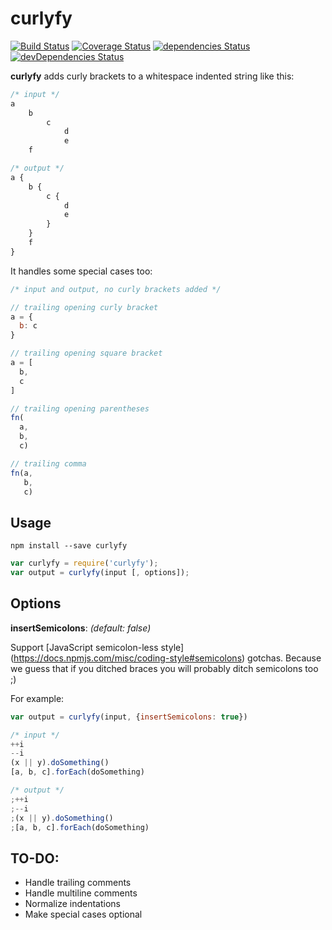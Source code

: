 curlyfy
=======

[![Build Status](https://travis-ci.org/rstuven/curlyfy.svg)](https://travis-ci.org/rstuven/curlyfy)
[![Coverage Status](https://coveralls.io/repos/rstuven/curlyfy/badge.svg)](https://coveralls.io/r/rstuven/curlyfy)
[![dependencies Status](https://david-dm.org/rstuven/curlyfy.svg)](https://david-dm.org/rstuven/curlyfy#info=dependencies)
[![devDependencies Status](https://david-dm.org/rstuven/curlyfy/dev-status.svg)](https://david-dm.org/rstuven/curlyfy#info=devDependencies)

**curlyfy** adds curly brackets to a whitespace indented string like this:

``` javascript
/* input */
a
    b
        c
            d
            e
    f
```

``` javascript
/* output */
a {
    b {
        c {
            d
            e
        }
    }
    f
}
```

It handles some special cases too:

``` javascript
/* input and output, no curly brackets added */

// trailing opening curly bracket
a = {
  b: c
}

// trailing opening square bracket
a = [
  b,
  c
]

// trailing opening parentheses
fn(
  a,
  b,
  c)

// trailing comma
fn(a,
   b,
   c)

```

Usage
-----

``` shell
npm install --save curlyfy
```

``` javascript
var curlyfy = require('curlyfy');
var output = curlyfy(input [, options]);
```

Options
-------

**insertSemicolons**: *(default: false)*

Support
[JavaScript semicolon-less style]
(https://docs.npmjs.com/misc/coding-style#semicolons)
gotchas.
Because we guess that if you ditched braces
you will probably ditch semicolons too ;)

For example:

``` javascript
var output = curlyfy(input, {insertSemicolons: true})
```

``` javascript
/* input */
++i
--i
(x || y).doSomething()
[a, b, c].forEach(doSomething)
```

``` javascript
/* output */
;++i
;--i
;(x || y).doSomething()
;[a, b, c].forEach(doSomething)
```

TO-DO:
------

- Handle trailing comments
- Handle multiline comments
- Normalize indentations
- Make special cases optional
